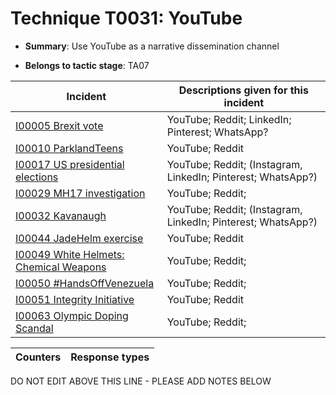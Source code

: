 # Technique T0031: YouTube

* **Summary**: Use YouTube as a narrative dissemination channel

* **Belongs to tactic stage**: TA07


| Incident | Descriptions given for this incident |
| -------- | -------------------- |
| [I00005 Brexit vote](../generated_pages/incidents/I00005.md) | YouTube; Reddit; LinkedIn; Pinterest; WhatsApp? |
| [I00010 ParklandTeens](../generated_pages/incidents/I00010.md) | YouTube; Reddit |
| [I00017 US presidential elections](../generated_pages/incidents/I00017.md) | YouTube; Reddit; (Instagram, LinkedIn; Pinterest; WhatsApp?) |
| [I00029 MH17 investigation](../generated_pages/incidents/I00029.md) | YouTube; Reddit;  |
| [I00032 Kavanaugh](../generated_pages/incidents/I00032.md) | YouTube; Reddit; (Instagram, LinkedIn; Pinterest; WhatsApp?) |
| [I00044 JadeHelm exercise](../generated_pages/incidents/I00044.md) | YouTube; Reddit |
| [I00049 White Helmets: Chemical Weapons](../generated_pages/incidents/I00049.md) | YouTube; Reddit;  |
| [I00050 #HandsOffVenezuela](../generated_pages/incidents/I00050.md) | YouTube; Reddit;  |
| [I00051 Integrity Initiative](../generated_pages/incidents/I00051.md) | YouTube; Reddit |
| [I00063 Olympic Doping Scandal](../generated_pages/incidents/I00063.md) | YouTube; Reddit;  |



| Counters | Response types |
| -------- | -------------- |


DO NOT EDIT ABOVE THIS LINE - PLEASE ADD NOTES BELOW